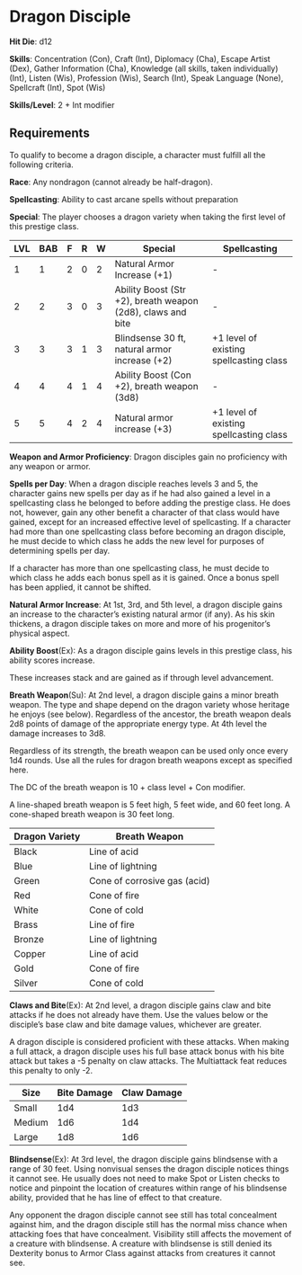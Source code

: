 # Dragon Disciple

**Hit Die**: d12

**Skills**: Concentration (Con), Craft (Int), Diplomacy (Cha), Escape Artist (Dex), Gather Information (Cha), Knowledge (all skills, taken individually) (Int), Listen (Wis), Profession (Wis), Search (Int), Speak Language (None), Spellcraft (Int), Spot (Wis)

**Skills/Level**: 2 + Int modifier

## Requirements

To qualify to become a dragon disciple, a character must fulfill all the following criteria.

**Race**: Any nondragon (cannot already be half-dragon).

**Spellcasting**: Ability to cast arcane spells without preparation

**Special**: The player chooses a dragon variety when taking the first level of this prestige class.

LVL | BAB | F | R | W | Special | Spellcasting
--- | --- | - | - | - | ------- | ------------
1   | 1   | 2 | 0 | 2 | Natural Armor Increase (+1) | -    
2   | 2   | 3 | 0 | 3 | Ability Boost (Str +2), breath weapon (2d8), claws and bite | -
3   | 3   | 3 | 1 | 3 | Blindsense 30 ft, natural armor increase (+2) | +1 level of existing spellcasting class      
4   | 4   | 4 | 1 | 4 | Ability Boost (Con +2), breath weapon (3d8) | -         
5	| 5	  | 4 | 2 | 4 | Natural armor increase (+3) | +1 level of existing spellcasting class

**Weapon and Armor Proficiency**: Dragon disciples gain no proficiency with any weapon or armor.

**Spells per Day**: When a dragon disciple reaches levels 3 and 5, the character gains new spells per day as if he had also gained a level in a spellcasting class he belonged to before adding the prestige class. He does not, however, gain any other benefit a character of that class would have gained, except for an increased effective level of spellcasting. If a character had more than one spellcasting class before becoming an dragon disciple, he must decide to which class he adds the new level for purposes of determining spells per day.

If a character has more than one spellcasting class, he must decide to which class he adds each bonus spell as it is gained. Once a bonus spell has been applied, it cannot be shifted.

**Natural Armor Increase**: At 1st, 3rd, and 5th level, a dragon disciple gains an increase to the character’s existing natural armor (if any). As his skin thickens, a dragon disciple takes on more and more of his progenitor’s physical aspect.

**Ability Boost**(Ex): As a dragon disciple gains levels in this prestige class, his ability scores increase.

These increases stack and are gained as if through level advancement.

**Breath Weapon**(Su): At 2nd level, a dragon disciple gains a minor breath weapon. The type and shape depend on the dragon variety whose heritage he enjoys (see below). Regardless of the ancestor, the breath weapon deals 2d8 points of damage of the appropriate energy type. At 4th level the damage increases to 3d8.

Regardless of its strength, the breath weapon can be used only once every 1d4 rounds. Use all the rules for dragon breath weapons except as specified here.

The DC of the breath weapon is 10 + class level + Con modifier.

A line-shaped breath weapon is 5 feet high, 5 feet wide, and 60 feet long. A cone-shaped breath weapon is 30 feet long.

Dragon Variety | Breath Weapon 
-------------- | -------------
Black | Line of acid
Blue  | Line of lightning
Green | Cone of corrosive gas (acid)
Red   | Cone of fire
White | Cone of cold
Brass | Line of fire
Bronze| Line of lightning
Copper| Line of acid
Gold  | Cone of fire
Silver| Cone of cold

**Claws and Bite**(Ex): At 2nd level, a dragon disciple gains claw and bite attacks if he does not already have them. Use the values below or the disciple’s base claw and bite damage values, whichever are greater.

A dragon disciple is considered proficient with these attacks. When making a full attack, a dragon disciple uses his full base attack bonus with his bite attack but takes a -5 penalty on claw attacks. The Multiattack feat reduces this penalty to only -2.

Size | Bite Damage | Claw Damage 
---- | ----------- | -----------
Small| 1d4 | 1d3
Medium | 1d6 | 1d4
Large | 1d8 | 1d6

**Blindsense**(Ex): At 3rd level, the dragon disciple gains blindsense with a range of 30 feet. Using nonvisual senses the dragon disciple notices things it cannot see. He usually does not need to make Spot or Listen checks to notice and pinpoint the location of creatures within range of his blindsense ability, provided that he has line of effect to that creature.

Any opponent the dragon disciple cannot see still has total concealment against him, and the dragon disciple still has the normal miss chance when attacking foes that have concealment. Visibility still affects the movement of a creature with blindsense. A creature with blindsense is still denied its Dexterity bonus to Armor Class against attacks from creatures it cannot see.